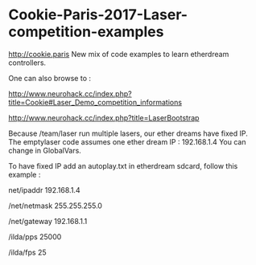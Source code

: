 # Cookie-Paris-2017-Laser-competition-examples
http://cookie.paris
New mix of code examples to learn etherdream controllers.

One can also browse to :

http://www.neurohack.cc/index.php?title=Cookie#Laser_Demo_competition_informations

http://www.neurohack.cc/index.php?title=LaserBootstrap

Because /team/laser run multiple lasers, our ether dreams have fixed IP. 
The emptylaser code assumes one ether dream IP : 192.168.1.4 
You can change in GlobalVars.

To have fixed IP add an autoplay.txt in etherdream sdcard, follow this example : 

net/ipaddr 192.168.1.4

/net/netmask 255.255.255.0

/net/gateway 192.168.1.1

/ilda/pps 25000

/ilda/fps 25
 

